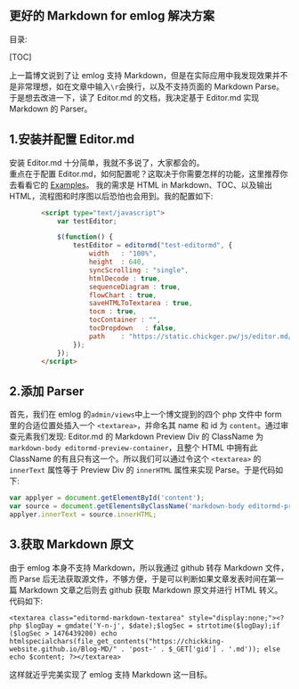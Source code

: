 更好的 Markdown for emlog 解决方案
---
目录:

[TOC]

上一篇博文说到了让 emlog 支持 Markdown，但是在实际应用中我发现效果并不是非常理想，如在文章中输入`\r`会换行，以及不支持页面的 Markdown Parse。于是想去改进一下，读了 Editor.md 的文档，我决定基于 Editor.md 实现 Markdown 的 Parser。

## 1.安装并配置 Editor.md
安装 Editor.md 十分简单，我就不多说了，大家都会的。  
重点在于配置 Editor.md，如何配置呢？这取决于你需要怎样的功能，这里推荐你去看看它的 [Examples](https://pandao.github.io/editor.md/examples/index.html)。
我的需求是 HTML in Markdown、TOC、以及输出 HTML，流程图和时序图以后恐怕也会用到。我的配置如下:
```html
        <script type="text/javascript">
			var testEditor;

            $(function() {
                testEditor = editormd("test-editormd", {
                    width   : "100%",
                    height  : 640,
                    syncScrolling : "single",
                    htmlDecode : true,
                    sequenceDiagram : true,
                    flowChart : true,
                    saveHTMLToTextarea : true,
					tocm : true,
                    tocContainer : "",
                    tocDropdown   : false,
                    path    : "https://static.chickger.pw/js/editor.md/lib/"
                });
            });
        </script>
```
## 2.添加 Parser
首先，我们在 emlog 的`admin/views`中上一个博文提到的四个 php 文件中 form 里的合适位置处插入一个 `<textarea>`，并命名其 name 和 id 为 `content`。通过审查元素我们发现: Editor.md 的 Markdown Preview Div 的 ClassName 为 `markdown-body editormd-preview-container`，且整个 HTML 中拥有此 ClassName 的有且只有这一个。所以我们可以通过令这个 `<textarea>` 的 `innerText` 属性等于 Preview Div 的 `innerHTML` 属性来实现 Parse。于是代码如下:
```javascript
var applyer = document.getElementById('content');
var source = document.getElementsByClassName('markdown-body editormd-preview-container')[0];
applyer.innerText = source.innerHTML;
```
## 3.获取 Markdown 原文
由于 emlog 本身不支持 Markdown，所以我通过 github 转存 Markdown 文件，而 Parse 后无法获取源文件，不够方便，于是可以判断如果文章发表时间在第一篇 Markdown 文章之后则去 github 获取 Markdown 原文并进行 HTML 转义。代码如下:
```
<textarea class="editormd-markdown-textarea" style="display:none;"><?php $logDay = gmdate('Y-n-j', $date);$logSec = strtotime($logDay);if ($logSec > 1476439200) echo htmlspecialchars(file_get_contents("https://chickking-website.github.io/Blog-MD/" . 'post-' . $_GET['gid'] . '.md')); else echo $content; ?></textarea>
```
这样就近乎完美实现了 emlog 支持 Markdown 这一目标。